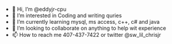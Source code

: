 - 👋 Hi, I’m @eddyjr-cpu
- 👀 I’m interested in Coding and writing quries
- 🌱 I’m currently learning mysql, ms access, c++, c# and java
- 💞️ I’m looking to collaborate on anything to help wit experience
- 📫 How to reach me 407-437-7422 or twitter @sw_lil_chrisjr

<!---
eddyjr-cpu/eddyjr-cpu is a ✨ special ✨ repository because its `README.md` (this file) appears on your GitHub profile.
You can click the Preview link to take a look at your changes.
--->
